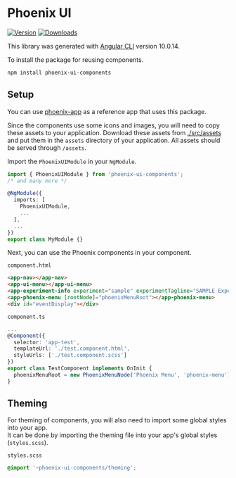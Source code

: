 # Phoenix UI

[![Version](https://img.shields.io/npm/v/phoenix-ui-components.svg)](https://www.npmjs.com/package/phoenix-ui-components)
[![Downloads](https://img.shields.io/npm/dt/phoenix-ui-components.svg)](https://www.npmjs.com/package/phoenix-ui-components)

This library was generated with [Angular CLI](https://github.com/angular/angular-cli) version 10.0.14.

To install the package for reusing components.

```sh
npm install phoenix-ui-components
```

## Setup

You can use [phoenix-app](https://github.com/HSF/phoenix/tree/master/packages/phoenix-ng/projects/phoenix-app) as a reference app that uses this package.

Since the components use some icons and images, you will need to copy these assets to your application. Download these assets from [./src/assets](./src/assets) and put them in the `assets` directory of your application. All assets should be served through `/assets`.

Import the `PhoenixUIModule` in your `NgModule`.

```ts
import { PhoenixUIModule } from 'phoenix-ui-components';
/* and many more */

@NgModule({
  imports: [
    PhoenixUIModule,
    ...
  ],
  ...
})
export class MyModule {}
```

Next, you can use the Phoenix components in your component.

`component.html`

```html
<app-nav></app-nav>
<app-ui-menu></app-ui-menu>
<app-experiment-info experiment="sample" experimentTagline="SAMPLE Experiment at CERN"></app-experiment-info>
<app-phoenix-menu [rootNode]="phoenixMenuRoot"></app-phoenix-menu>
<div id="eventDisplay"></div>
```

`component.ts`

```ts
...
@Component({
  selector: 'app-test',
  templateUrl: './test.component.html',
  styleUrls: ['./test.component.scss']
})
export class TestComponent implements OnInit {
  phoenixMenuRoot = new PhoenixMenuNode('Phoenix Menu', 'phoenix-menu');
}
```

## Theming

For theming of components, you will also need to import some global styles into your app.  
It can be done by importing the theming file into your app's global styles (`styles.scss`).

`styles.scss`

```scss
@import '~phoenix-ui-components/theming';
```
